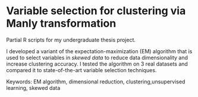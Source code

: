 # Variable selection for clustering via Manly transformation

Partial R scripts for my undergraduate thesis project.

 I developed a variant of the expectation-maximization (EM) algorithm that is used to select variables in *skewed data* to reduce data dimensionality and increase clustering accuracy. I tested the algorithm on 3 real datasets and compared it to state-of-the-art variable selection techniques.

Keywords: EM algorithm, dimensional reduction, clustering,unsupervised learning, skewed data
